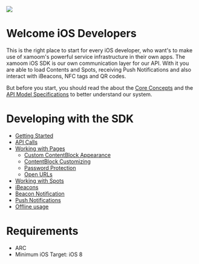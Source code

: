 ![](https://storage.googleapis.com/xamoom-files/cb9dcdd940f44b53baf5c27f331c4079.png)

# Welcome iOS Developers

This is the right place to start for every iOS developer, who want's to make use of xamoom's powerful service infrastructure in their own apps. The xamoom iOS SDK is our own communication layer for our API. With it you are able to load Contents and Spots, receiving Push Notifications and also interact with iBeacons, NFC tags and QR codes.

But before you start, you should read the about the [Core Concepts](https://github.com/xamoom/xamoom.github.io/wiki/Core-Concepts) and the [API Model Specifications](https://github.com/xamoom/xamoom.github.io/wiki/API-Model-Specifications) to better understand our system.

# Developing with the SDK

* [Getting Started](https://github.com/xamoom/xamoom-ios-sdk/wiki/Getting-started)
* [API Calls](https://github.com/xamoom/xamoom-ios-sdk/wiki/API-Calls)
* [Working with Pages](https://github.com/xamoom/xamoom-ios-sdk/wiki/Working-with-pages)
  * [Custom ContentBlock Appearance](https://github.com/xamoom/xamoom-ios-sdk/wiki/ContentBlock-Cell-Appereance)
  * [ContentBlock Customizing](https://github.com/xamoom/xamoom-ios-sdk/wiki/Customize-XMMContentBlocks-cell)
  * [Password Protection](https://github.com/xamoom/xamoom-ios-sdk/wiki/Password-Protection)
  * [Open URLs](https://github.com/xamoom/xamoom-ios-sdk/wiki/Open-URLs-without-leaving-the-app)
* [Working with Spots](https://github.com/xamoom/xamoom-ios-sdk/wiki/Working-with-spots)
* [iBeacons](https://github.com/xamoom/xamoom-ios-sdk/wiki/iBeacons)
* [Beacon Notification](https://github.com/xamoom/xamoom-ios-sdk/wiki/Show-Beacon-Notification)
* [Push Notifications](https://github.com/xamoom/xamoom-ios-sdk/wiki/Push-Notifications)
* [Offline usage](https://github.com/xamoom/xamoom-ios-sdk/wiki/Offline-usage)

# Requirements

* ARC
* Minimum iOS Target: iOS 8
